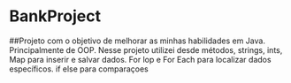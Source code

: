 # BankProject
##Projeto com o objetivo de melhorar as minhas habilidades em Java. Principalmente de OOP. 
Nesse projeto utilizei desde métodos, strings, ints, Map para inserir e salvar dados. For lop e For Each para localizar dados específicos. 
if else para comparaçoes
